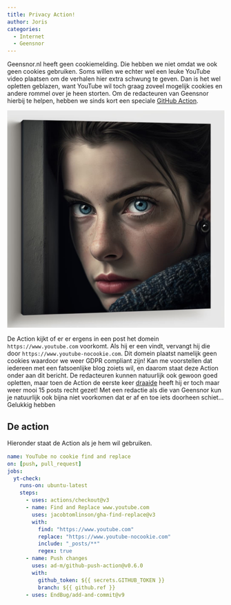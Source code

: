 ```yaml
---
title: Privacy Action!
author: Joris
categories:
  - Internet
  - Geensnor
---
```


Geensnor.nl heeft geen cookiemelding. Die hebben we niet omdat we ook geen cookies gebruiken. Soms willen we echter wel een leuke YouTube video plaatsen om de verhalen hier extra schwung te geven. Dan is het wel opletten geblazen, want YouTube wil toch graag zoveel mogelijk cookies en andere rommel over je heen storten. Om de redacteuren van Geensnor hierbij te helpen, hebben we sinds kort een speciale [GitHub Action](https://docs.github.com/en/actions).

![Plaatje van Midjourney om de boel wat op de leuken. Voegt weinig toe, ik weet het....](../assets/posts/privacy-action.jpg)

De Action kijkt of er er ergens in een post het domein `https://www.youtube.com` voorkomt. Als hij er een vindt, vervangt hij die door `https://www.youtube-nocookie.com`. Dit domein plaatst namelijk geen cookies waardoor we weer GDPR compliant zijn! Kan me voorstellen dat iedereen met een fatsoenlijke blog zoiets wil, en daarom staat deze Action onder aan dit bericht. De redacteuren kunnen natuurlijk ook gewoon goed opletten, maar toen de Action de eerste keer [draaide](https://github.com/geensnor/geensnor.nl/commit/decd649ac461da2a26405d9c289b7a49c7731024) heeft hij er toch maar weer mooi 15 posts recht gezet! Met een redactie als die van Geensnor kun je natuurlijk ook bijna niet voorkomen dat er af en toe iets doorheen schiet... Gelukkig hebben

## De action

Hieronder staat de Action als je hem wil gebruiken.

```yaml
name: YouTube no cookie find and replace
on: [push, pull_request]
jobs:
  yt-check:
    runs-on: ubuntu-latest
    steps:
      - uses: actions/checkout@v3
      - name: Find and Replace www.youtube.com
        uses: jacobtomlinson/gha-find-replace@v3
        with:
          find: "https://www.youtube.com"
          replace: "https://www.youtube-nocookie.com"
          include: "_posts/**"
          regex: true
      - name: Push changes
        uses: ad-m/github-push-action@v0.6.0
        with:
          github_token: ${{ secrets.GITHUB_TOKEN }}
          branch: ${{ github.ref }}
      - uses: EndBug/add-and-commit@v9
```
